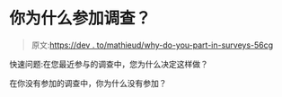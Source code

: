 # 你为什么参加调查？

> 原文:[https://dev . to/mathieud/why-do-you-part-in-surveys-56cg](https://dev.to/mathieud/why-do-you-participate-in-surveys-56cg)

快速问题:在您最近参与的调查中，您为什么决定这样做？

在你没有参加的调查中，你为什么没有参加？